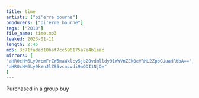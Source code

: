 ```yaml
---
title: time
artists: ["pi'erre bourne"]
producers: ["pi'erre bourne"]
tags: ["2018"]
file_name: time.mp3
leaked: 2023-01-11
length: 2:45
md5: 3c71fadad10baf7cc596175a7e4b1eac
mirrors: [
"aHR0cHM6Ly9rcmFrZW5maWxlcy5jb20vdmlldy91WWVnZEk0eVRML2ZpbGUuaHRtbA==",
"aHR0cHM6Ly9kYnJlZS5vcmcvdi9mODI1NjQ="
]
---
```

Purchased in a group buy
